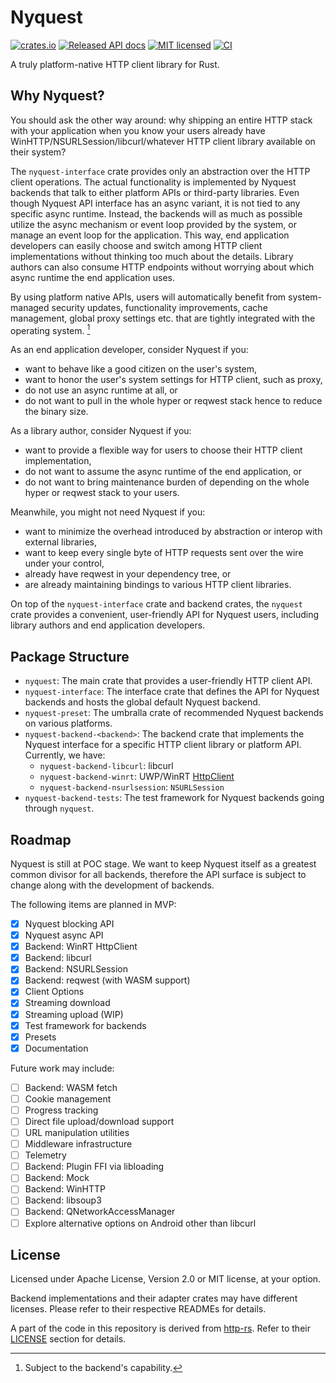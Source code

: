 # Nyquest

[![crates.io](https://img.shields.io/crates/v/nyquest.svg)](https://crates.io/crates/nyquest)
[![Released API docs](https://docs.rs/nyquest/badge.svg)](https://docs.rs/nyquest)
[![MIT licensed](https://img.shields.io/badge/license-MIT-blue.svg)](./LICENSE)
[![CI](https://github.com/bdbai/nyquest/actions/workflows/run-tests.yml/badge.svg)](https://github.com/bdbai/nyquest/actions/workflows/run-tests.yml)

A truly platform-native HTTP client library for Rust.

## Why Nyquest?

You should ask the other way around: why shipping an entire HTTP stack with your application when you know your users already have WinHTTP/NSURLSession/libcurl/whatever HTTP client library available on their system?

The `nyquest-interface` crate provides only an abstraction over the HTTP client operations. The actual functionality is implemented by Nyquest backends that talk to either platform APIs or third-party libraries. Even though Nyquest API interface has an async variant, it is not tied to any specific async runtime. Instead, the backends will as much as possible utilize the async mechanism or event loop provided by the system, or manage an event loop for the application. This way, end application developers can easily choose and switch among HTTP client implementations without thinking too much about the details. Library authors can also consume HTTP endpoints without worrying about which async runtime the end application uses.

By using platform native APIs, users will automatically benefit from system-managed security updates, functionality improvements, cache management, global proxy settings etc. that are tightly integrated with the operating system. [^1]

As an end application developer, consider Nyquest if you:

- want to behave like a good citizen on the user's system,
- want to honor the user's system settings for HTTP client, such as proxy,
- do not use an async runtime at all, or
- do not want to pull in the whole hyper or reqwest stack hence to reduce the binary size.

As a library author, consider Nyquest if you:

- want to provide a flexible way for users to choose their HTTP client implementation,
- do not want to assume the async runtime of the end application, or
- do not want to bring maintenance burden of depending on the whole hyper or reqwest stack to your users.

Meanwhile, you might not need Nyquest if you:

- want to minimize the overhead introduced by abstraction or interop with external libraries,
- want to keep every single byte of HTTP requests sent over the wire under your control,
- already have reqwest in your dependency tree, or
- are already maintaining bindings to various HTTP client libraries.

[^1]: Subject to the backend's capability.

On top of the `nyquest-interface` crate and backend crates, the `nyquest` crate provides a convenient, user-friendly API for Nyquest users, including library authors and end application developers.

## Package Structure

- `nyquest`: The main crate that provides a user-friendly HTTP client API.
- `nyquest-interface`: The interface crate that defines the API for Nyquest backends and hosts the global default Nyquest backend.
- `nyquest-preset`: The umbralla crate of recommended Nyquest backends on various platforms.
- `nyquest-backend-<backend>`: The backend crate that implements the Nyquest interface for a specific HTTP client library or platform API. Currently, we have:
  - `nyquest-backend-libcurl`: libcurl
  - `nyquest-backend-winrt`: UWP/WinRT [HttpClient](https://learn.microsoft.com/en-us/uwp/api/Windows.Web.Http.HttpClient)
  - `nyquest-backend-nsurlsession`: `NSURLSession`
- `nyquest-backend-tests`: The test framework for Nyquest backends going through `nyquest`.

## Roadmap

Nyquest is still at POC stage. We want to keep Nyquest itself as a greatest common divisor for all backends, therefore the API surface is subject to change along with the development of backends.

The following items are planned in MVP:

- [x] Nyquest blocking API
- [x] Nyquest async API
- [x] Backend: WinRT HttpClient
- [x] Backend: libcurl
- [x] Backend: NSURLSession
- [x] Backend: reqwest (with WASM support)
- [x] Client Options
- [x] Streaming download
- [x] Streaming upload (WIP)
- [x] Test framework for backends
- [x] Presets
- [x] Documentation

Future work may include:

- [ ] Backend: WASM fetch
- [ ] Cookie management
- [ ] Progress tracking
- [ ] Direct file upload/download support
- [ ] URL manipulation utilities
- [ ] Middleware infrastructure
- [ ] Telemetry
- [ ] Backend: Plugin FFI via libloading
- [ ] Backend: Mock
- [ ] Backend: WinHTTP
- [ ] Backend: libsoup3
- [ ] Backend: QNetworkAccessManager
- [ ] Explore alternative options on Android other than libcurl

## License

Licensed under Apache License, Version 2.0 or MIT license, at your option.

Backend implementations and their adapter crates may have different licenses. Please refer to their respective READMEs for details.

A part of the code in this repository is derived from [http-rs](https://github.com/hyperium/http). Refer to their [LICENSE](https://github.com/hyperium/http/blob/master/README.md#license) section for details.
